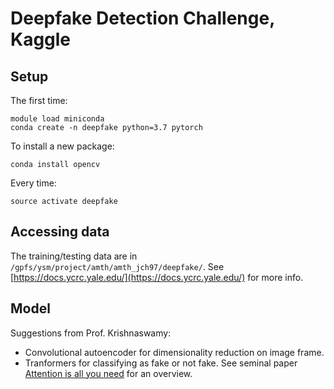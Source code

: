 # Deepfake Detection Challenge, Kaggle

## Setup 

The first time:
```
module load miniconda
conda create -n deepfake python=3.7 pytorch
```

To install a new package:
```
conda install opencv
```

Every time:
```
source activate deepfake
```

## Accessing data
The training/testing data are in `/gpfs/ysm/project/amth/amth_jch97/deepfake/`. See [https://docs.ycrc.yale.edu/](https://docs.ycrc.yale.edu/) for more info.

## Model
Suggestions from Prof. Krishnaswamy:
* Convolutional autoencoder for dimensionality reduction on image frame. 
* Tranformers for classifying as fake or not fake. See seminal paper [Attention is all you need](https://arxiv.org/pdf/1706.03762.pdf) for an overview.




